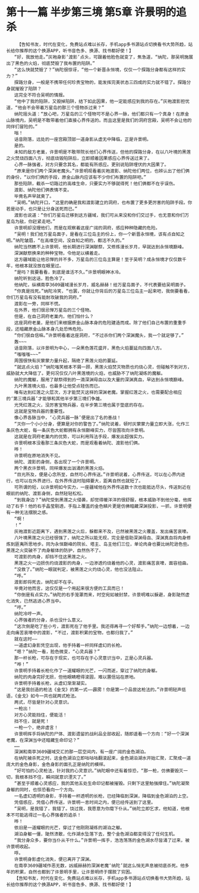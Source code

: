 # 第十一篇 半步第三境 第5章 许景明的追杀
        【告知书友，时代在变化，免费站点难以长存，手机app多书源站点切换看书大势所趋，站长给你推荐的这个换源APP，听书音色多、换源、找书都好使！】
       “好，我放他走。”灰袍身影‘渡影’点头，可跟着他脸色就变了，焦急道，“纳陀，那吴明施展出了黑色的火焰，彻底焚毁了我布置的陷阱。”
       “这么快就焚毁了？”纳陀很惊讶，“他一个新晋永恒境，仅仅一个探路分身都有这样的实力？”
       探路分身，一般是不携带任何珍贵宝物的，能发挥完美状态三四成的实力就不错了。探路分身就摧毁了陷阱？
       这完全不符合吴明的情报。
       “他中了我的陷阱，又毁掉陷阱，结下如此因果，他一定能感应到我的存在。”灰袍渡影担忧道，“他会不会带着万星岛的那三个怪物杀过来？”
       纳陀摇头道：“放心吧，万星岛的三个怪物可不是心界一脉，他们都只有一个真身！在原金山脉境内，吴明是不敢带着他们直接心界传送的。而且这里是我们的洞府宫殿，吴明不会让他的同伴们冒险的。”
       嗡！
       话音刚落，远处的一座宫殿顶部一道身影从虚无中降临，正是许景明。
       是的。
       未知的敌方老巢，许景明是不敢带院长他们心界传送，但他的探路分身，在以八叶境的黑莲之火焚烧四面八方，彻底烧毁陷阱后，立即顺着因果感应心界传送过来了。
       心界一脉强者，对方只要念其名，都能有所感应。更别说陷阱埋伏的大因果了。
       “原来是你们两个深渊老魔头。”许景明观看着灰袍渡影、纳陀他们两位，也辨认出了他们俩的身份，“以你们俩的手段，原金山脉内应该有不少你们布置的陷阱吧。”
       那些陷阱，截杀一切路过的高维生命，只要实力不够就得死！他们俩都不在乎误伤。
       渡影、纳陀他们俩表情不变。
       毕竟名声早就臭了。
       “吴明。”纳陀开口，“这里的确是我和渡影建立的洞府，也布置了更多更厉害的陷阱手段。你若是动手，也只是让分身送死而已。”
       渡影也说道：“你们万星岛迁移到这方疆域，我们可从来没和你们交过手，也无意和你们万星岛为敌，你赶紧走吧。”
       许景明却没理他们，而是在观察着这座广阔的洞府，感应种种隐藏的危险。
       “吴明！我们给万星岛面子，是看在三位岛主的份上，你一个新晋永恒境，该有点自知之明。”纳陀皱眉，“在高维空间，没自知之明的，都活不久的。”
       纳陀当然瞧不上许景明，他长期进行深渊献祭，又修炼漫长岁月，早就达到永恒境巅峰。
       深渊献祭换来的种种宝物，令他足以横着走。
       这方疆域能让他忌惮的并不多，万星岛的三位岛主算是！至于吴明？成永恒境才仅仅数千年，他根本就没放在眼里过。
       “是吗？我要看看，到底是谁活不久。”许景明眼神冰冷。
       纳陀听到这话，脸色冷了。
       他纳陀，纵横南亭3609疆域漫长岁月，威名赫赫！给万星岛面子，不代表要给吴明面子。
       “你真是找死。”纳陀冷笑，“也罢，你就让你背后的万星岛三位岛主一起来吧，我倒要看看，你们万星岛有没有能耐攻破我的洞府。”
       渡影在一旁，同样不慌。
       在外界，他们很忌惮万星岛的三个怪物。
       但是，在自己洞府老巢内，他们怕什么？
       这座洞府老巢，是他们来根据原金山脉本身的危险建造而成。除了他们自己布置的重重手段，还暗藏原金山脉本身几处恐怖危险。
       “你们很自信嘛。”许景明看着这座洞府，“不过杀你们两个深渊魔头，我一个就足够了。”
       轰~~~
       话音刚落，以许景明为中心，一朵黑色莲花盛开，黑色火焰蔓延向四面八方。
       “嗤嗤嗤~~~”
       周围很快有灰蒙蒙力量升起，隔绝了黑莲火焰的蔓延。
       “就这点火焰？”纳陀嗤笑根本不屑一顾，黑莲火焰焚灭物质也灼烧心灵，但碰触不到对方，威胁就大大降低了。更何况仅仅八叶黑莲境的火焰，也威胁不了纳陀凝练的魔躯。
       纳陀的魔躯，服用了献祭得到的一滴深渊母血以及大量的深渊真血，早达到永恒境巅峰。
       九叶黑莲境火焰，也最多让他受点轻伤而已。
       唯有达到红莲之火层次，方才能焚灭这样的深渊老魔。掌握红莲之火，也需要配合相应的‘第三境兵器’才能够和其他半步第三境们争雄。
       光凭红莲之火，没厉害宝物兵器，在半步第三境也属于垫底的存在。
       这就是宝物兵器的重要性。
       像心界各脉当中，‘心灵兵器一脉’便是出了名的善战！
       “灭你一个小小分身，便算是对你的警告了。”纳陀说着，顿时灰蒙蒙力量立即大涨，化作三条灰色大蛇，每一条灰色大蛇都拥有永恒巅峰实力，尽皆围攻向许景明。
       这就是在洞府老巢内的优势，可以利用阵法手段，爆发出超强实力。
       许景明根本没看那三条灰色大蛇，而是观看着纳陀、渡影他们俩。
       哗！
       许景明在原地消失不见。
       纳陀、渡影的身侧，各出现了一个许景明。
       两个黑衣许景明，同样爆发出汹涌的黑莲火焰。
       “目光所及，便是心念所至，自然可心界传送。”许景明说着，心界传送，可以在心界内进行，也可以在外界进行。在外界传送时阻碍要大，距离自然也就短了。
       可所谓的短，以许景明如今实力，一座疆域他在外界传送数十次也能抵达尽头，传送到近在眼前的纳陀、渡影身侧，自然轻轻松松。
       “到我身边？”纳陀受到黑莲之火侵袭，却觉得暖洋洋的很舒服，根本威胁不到他分毫，他挥动了右手！他的右手晶莹剔透，手指上覆盖的金色鳞片更是仿佛暗藏深渊投影，一抓，许景明便有一种无法摆脱之感。
       “啊！
       ！”
       灰袍渡影近距离下，遇到黑莲之火后，躲都来不及，已然被黑莲之火覆盖，发出痛苦哀嚎。
       八叶境黑莲之火已经很强了，纳陀之所以能无视，完全是借助深渊母血、深渊真血将肉身修炼到匪夷所思地步。同为永恒巅峰的院长、塔主、岛主他们三位，单论肉身也要比纳陀逊色些。黑莲之火突破不了肉身躯体的防护，自然伤不了。
       可渡影的肉身，却挡不住这黑莲之火。
       黑莲之火一边损伤灼烧渡影的肉身，一边渗透灼烧着他的心灵，渡影痛苦哀嚎，面容扭曲。
       “没救了。”纳陀一眼就判定，被黑莲之火灼烧心灵，他也没法阻止。
       “呼。”
       渡影即将死去，纳陀却不在乎。
       毕竟对他而言，这仅仅是一个用起来很方便的工具而已！
       “你倒是有点实力。”纳陀的右手笼罩而来，时空宛如被封禁，许景明难以躲避，身影陡然虚化消失，已然逃进心界当中。
       “哼。”
       纳陀冷哼一声。
       心界强者的分身，杀也没什么意义。
       “这次倒是吃了些小亏，渡影死在了他手里。我还得再寻一个好帮手。”纳陀一边想着，一边走向痛苦哀嚎中的渡影，“不过，渡影积累的宝物，也都归我了。”
       就在这时——
       一道虚幻身影凭空出现，他手持着一杆同样虚幻的长枪。
       “嗯？”纳陀一看，脸色微变，“心灵兵器？”
       那一杆长枪，可存在于现实，也可存在于心灵意识当中，正是心灵兵器。
       “哗！”
       许景明手持着长枪化作了一道耀眼的光芒，一闪而逝，穿过了纳陀的身躯。
       纳陀的肉身完好无损，但他眼睛瞪得滚圆，难以置信站在原地。
       许景明手持着长枪，从虚幻渐渐凝实。
       “这是我创造的枪法《金戈》的第一式——霹雳！你是第一个品尝这枪法的。”许景明轻声低语，《金戈》如今一共也就两式枪法。
       两式，尽皆是针对心灵意识。
       一枪出！
       对方心灵能挡住，便能活！
       挡不住，就是死！
       一枪一个，绝非虚言！
       许景明挥手将纳陀的尸体、渡影遗留的战利品全部收起，随即遥看一个方向：“好一个深渊老魔，在深渊当中还暗藏生命印记？”
       ……
       深渊和南亭3609疆域交汇的那一层空间内，有一座广阔的金色湖泊。
       在纳陀被杀死之时，这金色湖泊立即咕咕咕翻滚起来，金色湖泊湖水开始汇聚，汇聚成一道庞大的金色身影，金色身影的面孔正是纳陀的模样。
       “好可怕的心灵枪法，针对我的心灵意识。”纳陀眼中还有着惊恐，“那一枪，仿佛要毁灭一切，我根本挡不住，瞬间就意识湮灭了。”
       “甚至于顺着心灵感应，我的其他五处生命印记都被摧毁。只剩下这里勉强撑住。”纳陀凝聚身躯的同时，也惊恐看向一个方向。
       一名虚幻透明的身影，手持着一杆透明的长枪，已经降临到深渊，降临到金色湖泊的上空。
       凭借感应，凭借心界传送，许景明一息时间之内，便已经传送到了这里。
       “吴明，是我错了，我错了。饶过我，我愿意为你麾下仆从。”纳陀立即乞求，他知道，他根本不可能逃得过一名心界强者的追杀！
       哗！
       依旧是一道耀眼的光芒，穿过了他刚刚凝练的湖泊之躯。
       湖泊身躯一僵，陡然溃散，化作湖水坠落下去，整个金色湖泊都变得没了任何生机。
       “我分身众多，要你当仆从干什么。”许景明一挥手，浩浩荡荡的金色湖水尽皆涌了过来，被许景明收起。
       呼。
       许景明身影虚化消失，便已离开了深渊。
       在南亭3609疆域作恶无数，凶威赫赫的深渊老魔‘纳陀’就这么悄无声息被彻底杀死。他多年的积累，自然也都到了许景明手里，让许景明终于摆脱了穷困。
       【告知书友，时代在变化，免费站点难以长存，手机app多书源站点切换看书大势所趋，站长给你推荐的这个换源APP，听书音色多、换源、找书都好使！】